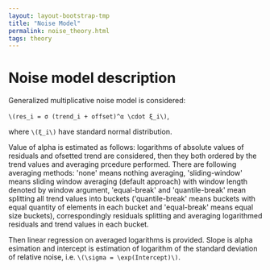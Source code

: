 ```yaml
---
layout: layout-bootstrap-tmp
title: "Noise Model"
permalink: noise_theory.html
tags: theory
---
```


#  Noise model description

Generalized multiplicative noise model is considered:

`\(res_i = σ (trend_i + offset)^α \cdot ξ_i\)`,

where `\(ξ_i\)` have standard normal distribution.

Value of alpha is estimated as follows: logarithms of absolute values of residuals and ofsetted trend are considered, then they both ordered by the trend values and averaging prcedure performed. There are following averaging methods: 'none' means nothing averaging, 'sliding-window' means sliding window averaging (default approach) with window length denoted by window argument, 'equal-break' and 'quantile-break' mean splitting all trend values into buckets ('quantile-break' means buckets with equal quantity of elements in each bucket and 'equal-break' means equal size buckets), correspondingly residuals splitting and averaging logarithmed residuals and trend values in each bucket.

Then linear regression on averaged logarithms is provided. Slope is alpha esimation and intercept is estimation of logarithm of the standard deviation of relative noise, i.e. `\(\sigma = \exp(Intercept)\)`.